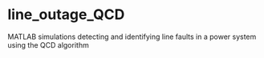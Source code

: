 # line_outage_QCD
MATLAB simulations detecting and identifying line faults in a power system using the QCD algorithm

